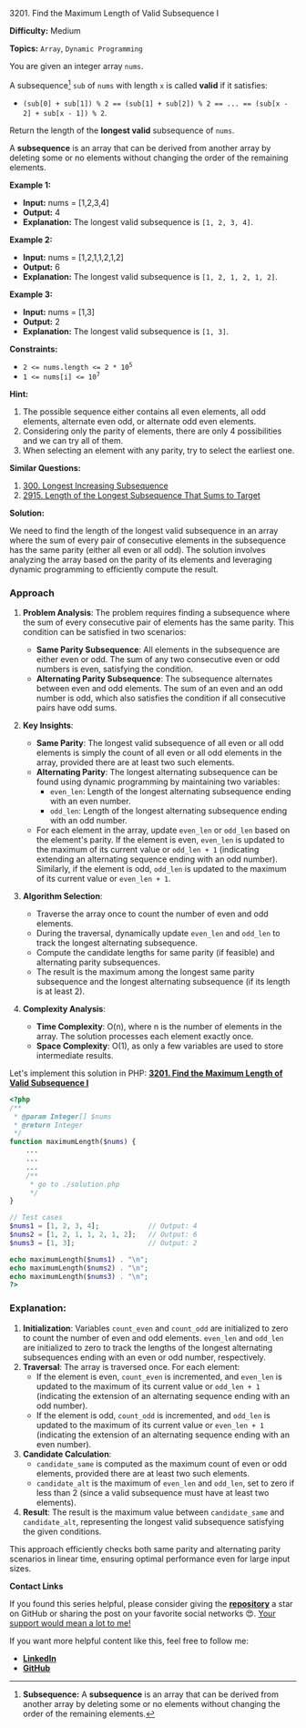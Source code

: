 3201\. Find the Maximum Length of Valid Subsequence I

**Difficulty:** Medium

**Topics:** `Array`, `Dynamic Programming`

You are given an integer array `nums`.

A subsequence[^1] `sub` of `nums` with length `x` is called **valid** if it satisfies:

- `(sub[0] + sub[1]) % 2 == (sub[1] + sub[2]) % 2 == ... == (sub[x - 2] + sub[x - 1]) % 2`.

Return the length of the **longest valid** subsequence of `nums`.

A **subsequence** is an array that can be derived from another array by deleting some or no elements without changing the order of the remaining elements.

**Example 1:**

- **Input:** nums = [1,2,3,4]
- **Output:** 4
- **Explanation:** The longest valid subsequence is `[1, 2, 3, 4]`.

**Example 2:**

- **Input:** nums = [1,2,1,1,2,1,2]
- **Output:** 6
- **Explanation:** The longest valid subsequence is `[1, 2, 1, 2, 1, 2]`.

**Example 3:**

- **Input:** nums = [1,3]
- **Output:** 2
- **Explanation:** The longest valid subsequence is `[1, 3]`.

**Constraints:**

- <code>2 <= nums.length <= 2 * 10<sup>5</sup></code>
- <code>1 <= nums[i] <= 10<sup>7</sup></code>


**Hint:**
1. The possible sequence either contains all even elements, all odd elements, alternate even odd, or alternate odd even elements.
2. Considering only the parity of elements, there are only 4 possibilities and we can try all of them.
3. When selecting an element with any parity, try to select the earliest one.


**Similar Questions:**
1. [300. Longest Increasing Subsequence](https://github.com/mah-shamim/leet-code-in-php/tree/main/algorithms/000300-longest-increasing-subsequence)
2. [2915. Length of the Longest Subsequence That Sums to Target](https://github.com/mah-shamim/leet-code-in-php/tree/main/algorithms/002915-length-of-the-longest-subsequence-that-sums-to-target)


[^1]: **Subsequence:** A **subsequence** is an array that can be derived from another array by deleting some or no elements without changing the order of the remaining elements.



**Solution:**

We need to find the length of the longest valid subsequence in an array where the sum of every pair of consecutive elements in the subsequence has the same parity (either all even or all odd). The solution involves analyzing the array based on the parity of its elements and leveraging dynamic programming to efficiently compute the result.

### Approach
1. **Problem Analysis**: The problem requires finding a subsequence where the sum of every consecutive pair of elements has the same parity. This condition can be satisfied in two scenarios:
    - **Same Parity Subsequence**: All elements in the subsequence are either even or odd. The sum of any two consecutive even or odd numbers is even, satisfying the condition.
    - **Alternating Parity Subsequence**: The subsequence alternates between even and odd elements. The sum of an even and an odd number is odd, which also satisfies the condition if all consecutive pairs have odd sums.

2. **Key Insights**:
    - **Same Parity**: The longest valid subsequence of all even or all odd elements is simply the count of all even or all odd elements in the array, provided there are at least two such elements.
    - **Alternating Parity**: The longest alternating subsequence can be found using dynamic programming by maintaining two variables:
        - `even_len`: Length of the longest alternating subsequence ending with an even number.
        - `odd_len`: Length of the longest alternating subsequence ending with an odd number.
    - For each element in the array, update `even_len` or `odd_len` based on the element's parity. If the element is even, `even_len` is updated to the maximum of its current value or `odd_len + 1` (indicating extending an alternating sequence ending with an odd number). Similarly, if the element is odd, `odd_len` is updated to the maximum of its current value or `even_len + 1`.

3. **Algorithm Selection**:
    - Traverse the array once to count the number of even and odd elements.
    - During the traversal, dynamically update `even_len` and `odd_len` to track the longest alternating subsequence.
    - Compute the candidate lengths for same parity (if feasible) and alternating parity subsequences.
    - The result is the maximum among the longest same parity subsequence and the longest alternating subsequence (if its length is at least 2).

4. **Complexity Analysis**:
    - **Time Complexity**: O(n), where n is the number of elements in the array. The solution processes each element exactly once.
    - **Space Complexity**: O(1), as only a few variables are used to store intermediate results.

Let's implement this solution in PHP: **[3201. Find the Maximum Length of Valid Subsequence I](https://github.com/mah-shamim/leet-code-in-php/tree/main/algorithms/003201-find-the-maximum-length-of-valid-subsequence-i/solution.php)**

```php
<?php
/**
 * @param Integer[] $nums
 * @return Integer
 */
function maximumLength($nums) {
    ...
    ...
    ...
    /**
     * go to ./solution.php
     */
}

// Test cases
$nums1 = [1, 2, 3, 4];            // Output: 4
$nums2 = [1, 2, 1, 1, 2, 1, 2];   // Output: 6
$nums3 = [1, 3];                  // Output: 2

echo maximumLength($nums1) . "\n";
echo maximumLength($nums2) . "\n";
echo maximumLength($nums3) . "\n";
?>
```

### Explanation:

1. **Initialization**: Variables `count_even` and `count_odd` are initialized to zero to count the number of even and odd elements. `even_len` and `odd_len` are initialized to zero to track the lengths of the longest alternating subsequences ending with an even or odd number, respectively.
2. **Traversal**: The array is traversed once. For each element:
    - If the element is even, `count_even` is incremented, and `even_len` is updated to the maximum of its current value or `odd_len + 1` (indicating the extension of an alternating sequence ending with an odd number).
    - If the element is odd, `count_odd` is incremented, and `odd_len` is updated to the maximum of its current value or `even_len + 1` (indicating the extension of an alternating sequence ending with an even number).
3. **Candidate Calculation**:
    - `candidate_same` is computed as the maximum count of even or odd elements, provided there are at least two such elements.
    - `candidate_alt` is the maximum of `even_len` and `odd_len`, set to zero if less than 2 (since a valid subsequence must have at least two elements).
4. **Result**: The result is the maximum value between `candidate_same` and `candidate_alt`, representing the longest valid subsequence satisfying the given conditions.

This approach efficiently checks both same parity and alternating parity scenarios in linear time, ensuring optimal performance even for large input sizes.

**Contact Links**

If you found this series helpful, please consider giving the **[repository](https://github.com/mah-shamim/leet-code-in-php)** a star on GitHub or sharing the post on your favorite social networks 😍. [Your support would mean a lot to me!](https://isolatedcompliments.com/v09uayg6h?key=a647d02f1aafcddaf10536d7cd00bd7c)

If you want more helpful content like this, feel free to follow me:

- **[LinkedIn](https://www.linkedin.com/in/arifulhaque/)**
- **[GitHub](https://github.com/mah-shamim)**